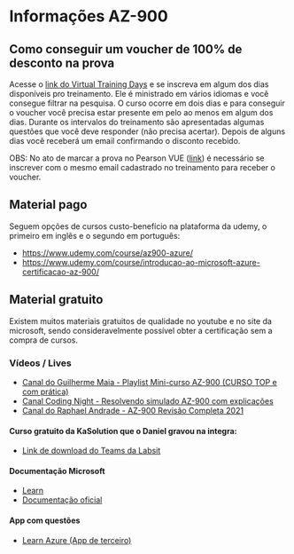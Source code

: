# Informações AZ-900

## Como conseguir um voucher de 100% de desconto na prova
Acesse o [link do Virtual Training Days](https://mvtd.events.microsoft.com/Azure?azureevent=Microsoft%20Azure%20Virtual%20Training%20Day:%20Fundamentals) e se inscreva em algum dos dias disponíveis pro treinamento. Ele é ministrado em vários idiomas e você consegue filtrar na pesquisa. O curso ocorre em dois dias e para conseguir o voucher você precisa estar presente em pelo ao menos em algum dos dias. Durante os intervalos do treinamento são apresentadas algumas questões que você deve responder (não precisa acertar). Depois de alguns dias você receberá um email confirmando o disconto recebido.

OBS: No ato de marcar a prova no Pearson VUE ([link](https://docs.microsoft.com/pt-br/learn/certifications/exams/az-900)) é necessário se inscrever com o mesmo email cadastrado no treinamento para receber o voucher.

## Material pago
Seguem opções de cursos custo-benefício na plataforma da udemy, o primeiro em inglês e o segundo em português:

- https://www.udemy.com/course/az900-azure/
- https://www.udemy.com/course/introducao-ao-microsoft-azure-certificacao-az-900/

## Material gratuito
Existem muitos materiais gratuitos de qualidade no youtube e no site da microsoft, sendo consideravelmente possível obter a certificação sem a compra de cursos.

### Vídeos / Lives

- [Canal do Guilherme Maia - Playlist Mini-curso AZ-900 (CURSO TOP e com prática)](https://www.youtube.com/watch?v=ajV_dd0frSQ&list=PLyaGOdIIoDmqK6FG0BWhjrpZf6wp9Zcu3)
- [Canal Coding Night - Resolvendo simulado AZ-900 com explicações](https://www.youtube.com/watch?v=5ZZq54iQkS0&t=15875s)
- [Canal do Raphael Andrade - AZ-900 Revisão Completa 2021](https://www.youtube.com/watch?v=DlfDKhFb1XU&t=4233s)

#### Curso gratuito da KaSolution que o Daniel gravou na integra:
- [Link de download do Teams da Labsit](https://labsit-my.sharepoint.com/:v:/g/personal/daniel_pedrosa_labsit_io/EYUSHI7e01hEq14eIitAYOsBo5zW7kOcyZR7TP2ddQhoIA)

#### Documentação Microsoft
- [Learn](https://docs.microsoft.com/en-us/learn/certifications/azure-fundamentals/)
- [Documentação oficial](https://docs.microsoft.com/en-us/azure/?product=popular)

#### App com questões
- [Learn Azure (App de terceiro)](https://play.google.com/store/apps/details?id=com.learnazure.app)
